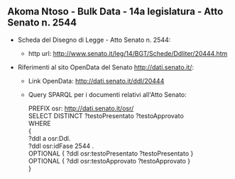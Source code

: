 ## Akoma Ntoso - Bulk Data - 14a legislatura - Atto Senato n. 2544 ##

* Scheda del Disegno di Legge - Atto Senato n. 2544:
	* http url: http://www.senato.it/leg/14/BGT/Schede/Ddliter/20444.htm

* Riferimenti al sito OpenData del Senato http://dati.senato.it/:
	* Link OpenData: http://dati.senato.it/ddl/20444
	* Query SPARQL per i documenti relativi all'Atto Senato:

        PREFIX osr: <http://dati.senato.it/osr/>  
		SELECT DISTINCT ?testoPresentato ?testoApprovato  
		WHERE  
		{  
		    ?ddl a osr:Ddl.  
		    ?ddl osr:idFase 2544 .  
		    OPTIONAL { ?ddl osr:testoPresentato ?testoPresentato }  
		    OPTIONAL { ?ddl osr:testoApprovato ?testoApprovato }  
		}
		